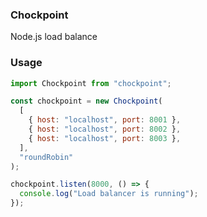 ### Chockpoint
Node.js load balance

### Usage
```js
import Chockpoint from "chockpoint";

const chockpoint = new Chockpoint(
  [
    { host: "localhost", port: 8001 },
    { host: "localhost", port: 8002 },
    { host: "localhost", port: 8003 },
  ],
  "roundRobin"
);

chockpoint.listen(8000, () => {
  console.log("Load balancer is running");
});
```